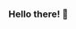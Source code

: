 ### Hello there! 👋

<!--
**Emerson-Mistico/emerson-mistico** is a ✨ _special_ ✨ repository because its `README.md` (this file) appears on your GitHub profile.

My name is Emerson Mistico, and I am a Communication graduate with specializations in Marketing and Sales (MBA), Digital Media Communication Management, Higher Education Teaching, and Project Management and Agile Methodologies. Currently, I am pursuing a course in Digital Game Development, where I am learning Unity development with C#. Additionally, I am a professor and coordinator of post-graduate courses at Senac in São José do Rio Preto, where I teach in the fields of communication, digital marketing, and e-commerce.

🔭 I'm currently working as a professor and coordinator of post-graduate courses at Senac in São José do Rio Preto.
🌱 I'm currently learning Unity with C# for Digital Game Development.
👯 I'm looking to collaborate on projects involving Digital Game Development projects where I can develop my knowledge in this area.
💬 Ask me about communication and digital marketing.
📫 How to reach me: For more information, please visit my personal website at www.emersonmistico.com.br or contact me via direct message or LinkedIn at https://www.linkedin.com/in/emersonmistico/.
😄 Pronouns: he/him.
⚡ Fun fact: I am a cosplayer of Darth Vader. I have been working in communication and internet since 1998, actively participating in planning, creating, and maintaining pages and portals for various sectors, especially in the e-government segment. I also have experience with web development, including ASP, PHP, JavaScript, SQL, and CSS. May the force be with you!
-->
